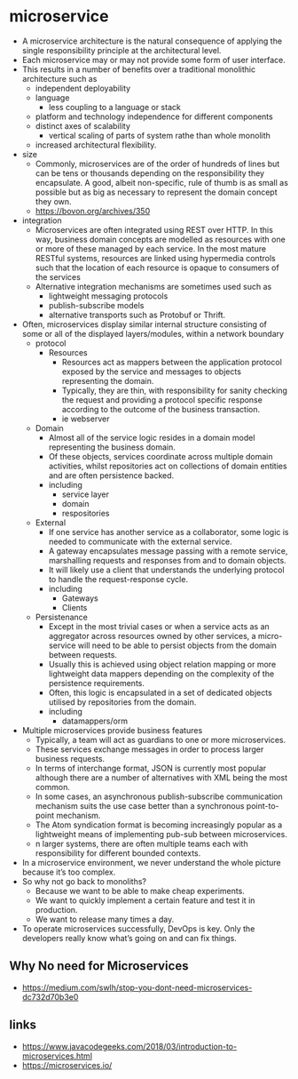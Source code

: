 # microservice

- A microservice architecture is the natural consequence of applying the single responsibility principle at the architectural level.
- Each microservice may or may not provide some form of user interface.
- This results in a number of benefits over a traditional monolithic architecture such as
  -  independent deployability
  - language
    - less coupling to a language or stack
  - platform and technology independence for different components
  - distinct axes of scalability
    - vertical scaling of parts of system rathe than whole monolith
  - increased architectural flexibility.
- size
  - Commonly, microservices are of the order of hundreds of lines but can be tens or thousands depending on the responsibility they encapsulate. A good, albeit non-specific, rule of thumb is as small as possible but as big as necessary to represent the domain concept they own.
  - https://bovon.org/archives/350
- integration
  - Microservices are often integrated using REST over HTTP. In this way, business domain concepts are modelled as resources with one or more of these managed by each service. In the most mature RESTful systems, resources are linked using hypermedia controls such that the location of each resource is opaque to consumers of the services
  - Alternative integration mechanisms are sometimes used such as
    - lightweight messaging protocols
    - publish-subscribe models
    - alternative transports such as Protobuf or Thrift.
- Often, microservices display similar internal structure consisting of some or all of the displayed layers/modules, within a network boundary
  - protocol
    - Resources
      - Resources act as mappers between the application protocol exposed by the service and messages to objects representing the domain.
      - Typically, they are thin, with responsibility for sanity checking the request and providing a protocol specific response according to the outcome of the business transaction.
      - ie webserver
  - Domain
    - Almost all of the service logic resides in a domain model representing the business domain.
    - Of these objects, services coordinate across multiple domain activities, whilst repositories act on collections of domain entities and are often persistence backed.
    - including
      - service layer
      - domain
      - respositories
  - External
    - If one service has another service as a collaborator, some logic is needed to communicate with the external service.
    - A gateway encapsulates message passing with a remote service, marshalling requests and responses from and to domain objects.
    - It will likely use a client that understands the underlying protocol to handle the request-response cycle.
    - including
      - Gateways
      - Clients
  - Persistenance
    - Except in the most trivial cases or when a service acts as an aggregator across resources owned by other services, a micro-service will need to be able to persist objects from the domain between requests.
    - Usually this is achieved using object relation mapping or more lightweight data mappers depending on the complexity of the persistence requirements.
    - Often, this logic is encapsulated in a set of dedicated objects utilised by repositories from the domain.
    - including
      - datamappers/orm
- Multiple microservices provide business features
  - Typically, a team will act as guardians to one or more microservices.
  - These services exchange messages in order to process larger business requests.
  - In terms of interchange format, JSON is currently most popular although there are a number of alternatives with XML being the most common.
  - In some cases, an asynchronous publish-subscribe communication mechanism suits the use case better than a synchronous point-to-point mechanism.
  - The Atom syndication format is becoming increasingly popular as a lightweight means of implementing pub-sub between microservices.
  - n larger systems, there are often multiple teams each with responsibility for different bounded contexts.
- In a microservice environment, we never understand the whole picture because it’s too complex.
- So why not go back to monoliths?
  - Because we want to be able to make cheap experiments.
  -  We want to quickly implement a certain feature and test it in production.
  - We want to release many times a day.
- To operate microservices successfully, DevOps is key. Only the developers really know what’s going on and can fix things.


## Why No need for Microservices

- https://medium.com/swlh/stop-you-dont-need-microservices-dc732d70b3e0


## links

- https://www.javacodegeeks.com/2018/03/introduction-to-microservices.html
- https://microservices.io/
